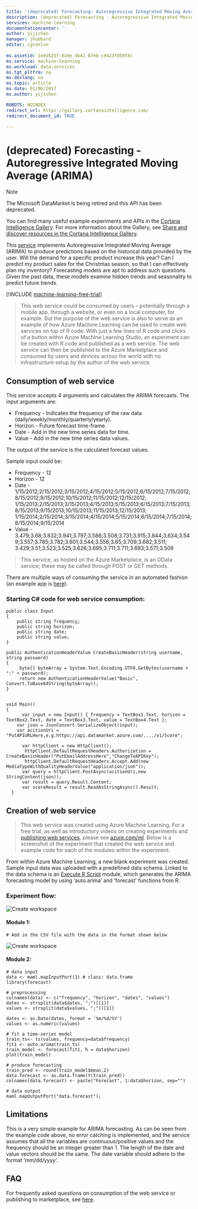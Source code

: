 ```yaml
---
title: '(deprecated) Forecasting: Autoregressive Integrated Moving Average (ARIMA) - Azure | Microsoft Docs' 
description: (deprecated) Forecasting - Autoregressive Integrated Moving Average (ARIMA) 
services: machine-learning 
documentationcenter: '' 
author: yijichen 
manager: jhubbard 
editor: cgronlun 
 
ms.assetid: 1e0d525f-8a9e-4b42-87e0-c9423f059f8c 
ms.service: machine-learning 
ms.workload: data-services 
ms.tgt_pltfrm: na 
ms.devlang: na 
ms.topic: article
ms.date: 01/06/2017 
ms.author: yijichen

ROBOTS: NOINDEX
redirect_url: https://gallery.cortanaintelligence.com/
redirect_document_id: TRUE 

---
```

# (deprecated) Forecasting - Autoregressive Integrated Moving Average (ARIMA)

> [!NOTE]
> The Microsoft DataMarket is being retired and this API has been deprecated. 
> 
> You can find many useful example experiments and APIs in the [Cortana Intelligence Gallery](http://gallery.cortanaintelligence.com). For more information about the Gallery, see [Share and discover resources in the Cortana Intelligence Gallery](machine-learning-gallery-how-to-use-contribute-publish.md).


This [service](https://datamarket.azure.com/dataset/aml_labs/arima) implements Autoregressive Integrated Moving Average (ARIMA) to produce predictions based on the historical data provided by the user. Will the demand for a specific product increase this year? Can I predict my product sales for the Christmas season, so that I can effectively plan my inventory? Forecasting models are apt to address such questions. Given the past data, these models examine hidden trends and seasonality to predict future trends. 

[!INCLUDE [machine-learning-free-trial](../../includes/machine-learning-free-trial.md)]

> This web service could be consumed by users – potentially through a mobile app, through a website, or even on a local computer, for example. But the purpose of the web service is also to serve as an example of how Azure Machine Learning can be used to create web services on top of R code. With just a few lines of R code and clicks of a button within Azure Machine Learning Studio, an experiment can be created with R code and published as a web service. The web service can then be published to the Azure Marketplace and consumed by users and devices across the world with no infrastructure setup by the author of the web service.
> 
> 

## Consumption of web service
This service accepts 4 arguments and calculates the ARIMA forecasts.
The input arguments are:

* Frequency - Indicates the frequency of the raw data (daily/weekly/monthly/quarterly/yearly).
* Horizon - Future forecast time-frame.
* Date - Add in the new time series data for time.
* Value - Add in the new time series data values.

The output of the service is the calculated forecast values. 

Sample input could be: 

* Frequency - 12
* Horizon - 12
* Date - 1/15/2012;2/15/2012;3/15/2012;4/15/2012;5/15/2012;6/15/2012;7/15/2012;8/15/2012;9/15/2012;10/15/2012;11/15/2012;12/15/2012;
  1/15/2013;2/15/2013;3/15/2013;4/15/2013;5/15/2013;6/15/2013;7/15/2013;8/15/2013;9/15/2013;10/15/2013;11/15/2013;12/15/2013;
  1/15/2014;2/15/2014;3/15/2014;4/15/2014;5/15/2014;6/15/2014;7/15/2014;8/15/2014;9/15/2014
* Value - 3.479;3.68;3.832;3.941;3.797;3.586;3.508;3.731;3.915;3.844;3.634;3.549;3.557;3.785;3.782;3.601;3.544;3.556;3.65;3.709;3.682;3.511;
  3.429;3.51;3.523;3.525;3.626;3.695;3.711;3.711;3.693;3.571;3.509

> This service, as hosted on the Azure Marketplace, is an OData service; these may be called through POST or GET methods. 
> 
> 

There are multiple ways of consuming the service in an automated fashion (an example app is [here](http://microsoftazuremachinelearning.azurewebsites.net/ArimaForecasting.aspx)).

### Starting C# code for web service consumption:
    public class Input
    {
        public string frequency;
        public string horizon;
        public string date;
        public string value;
    }

    public AuthenticationHeaderValue CreateBasicHeader(string username, string password)
    {
         byte[] byteArray = System.Text.Encoding.UTF8.GetBytes(username + ":" + password);
         return new AuthenticationHeaderValue("Basic", Convert.ToBase64String(byteArray));
    }


    void Main()
    {
          var input = new Input() { frequency = TextBox1.Text, horizon = TextBox2.Text, date = TextBox3.Text, value = TextBox4.Text };
        var json = JsonConvert.SerializeObject(input);
        var acitionUri =  "PutAPIURLHere,e.g.https://api.datamarket.azure.com/..../v1/Score";

          var httpClient = new HttpClient();
           httpClient.DefaultRequestHeaders.Authorization = CreateBasicHeader("PutEmailAddressHere","ChangeToAPIKey");
           httpClient.DefaultRequestHeaders.Accept.Add(new MediaTypeWithQualityHeaderValue("application/json"));
          var query = httpClient.PostAsync(acitionUri,new StringContent(json));
          var result = query.Result.Content;
          var scoreResult = result.ReadAsStringAsync().Result;
      }

## Creation of web service
> This web service was created using Azure Machine Learning. For a free trial, as well as introductory videos on creating experiments and [publishing web services](machine-learning-publish-a-machine-learning-web-service.md), please see [azure.com/ml](http://azure.com/ml). Below is a screenshot of the experiment that created the web service and example code for each of the modules within the experiment.
> 
> 

From within Azure Machine Learning, a new blank experiment was created. Sample input data was uploaded with a predefined data schema. Linked to the data schema is an [Execute R Script][execute-r-script] module, which generates the ARIMA forecasting model by using ‘auto.arima’ and ‘forecast’ functions from R. 

### Experiment flow:
![Create workspace][2]

#### Module 1:
    # Add in the CSV file with the data in the format shown below 
![Create workspace][3]    

#### Module 2:
    # data input
    data <- maml.mapInputPort(1) # class: data.frame
    library(forecast)

    # preprocessing
    colnames(data) <- c("frequency", "horizon", "dates", "values")
    dates <- strsplit(data$dates, ";")[[1]]
    values <- strsplit(data$values, ";")[[1]]

    dates <- as.Date(dates, format = '%m/%d/%Y')
    values <- as.numeric(values)

    # fit a time-series model
    train_ts<- ts(values, frequency=data$frequency)
    fit1 <- auto.arima(train_ts)
    train_model <- forecast(fit1, h = data$horizon)
    plot(train_model)

    # produce forecasting
    train_pred <- round(train_model$mean,2)
    data.forecast <- as.data.frame(t(train_pred))
    colnames(data.forecast) <- paste("Forecast", 1:data$horizon, sep="")

    # data output
    maml.mapOutputPort("data.forecast");


## Limitations
This is a very simple example for ARIMA forecasting. As can be seen from the example code above, no error catching is implemented, and the service assumes that all the variables are continuous/positive values and the frequency should be an integer greater than 1. The length of the date and value vectors should be the same. The date variable should adhere to the format ‘mm/dd/yyyy’.

## FAQ
For frequently asked questions on consumption of the web service or publishing to marketplace, see [here](machine-learning-marketplace-faq.md).

[1]: ./media/machine-learning-r-csharp-arima/arima-img1.png
[2]: ./media/machine-learning-r-csharp-arima/arima-img2.png
[3]: ./media/machine-learning-r-csharp-arima/arima-img3.png


<!-- Module References -->
[execute-r-script]: https://msdn.microsoft.com/library/azure/30806023-392b-42e0-94d6-6b775a6e0fd5/

